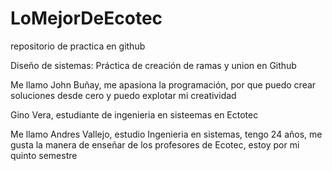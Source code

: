 # LoMejorDeEcotec
repositorio de practica en github

Diseño de sistemas: Práctica de creación de ramas y union en Github

Me llamo John Buñay, me apasiona la programación, por que puedo crear soluciones desde cero y puedo explotar mi creatividad

Gino Vera, estudiante de ingenieria en sisteemas en Ectotec

Me llamo Andres Vallejo, estudio Ingenieria en sistemas, tengo 24 años, me gusta la manera de enseñar de los profesores de Ecotec, estoy por mi quinto semestre


